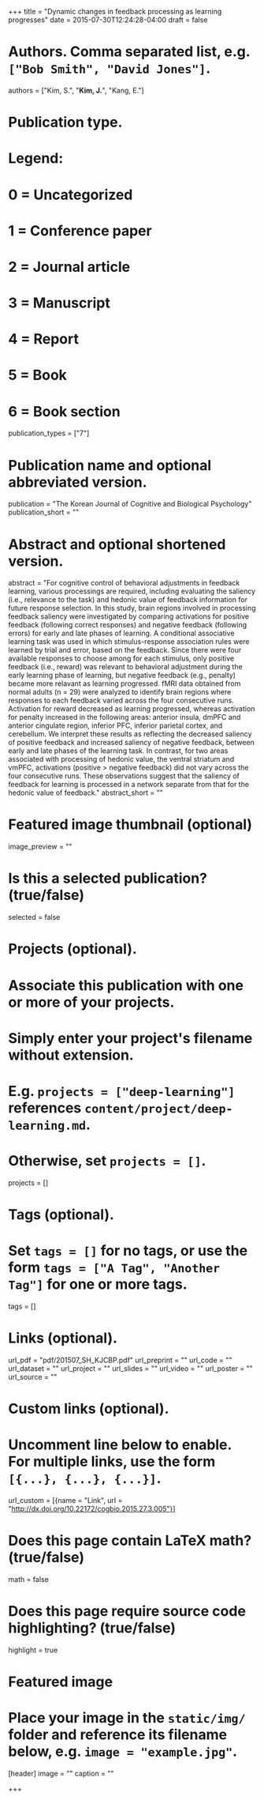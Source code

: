 +++
title = "Dynamic changes in feedback processing as learning progresses"
date = 2015-07-30T12:24:28-04:00
draft = false

# Authors. Comma separated list, e.g. `["Bob Smith", "David Jones"]`.
authors = ["Kim, S.", "**Kim, J.**", "Kang, E."]

# Publication type.
# Legend:
# 0 = Uncategorized
# 1 = Conference paper
# 2 = Journal article
# 3 = Manuscript
# 4 = Report
# 5 = Book
# 6 = Book section
publication_types = ["7"]

# Publication name and optional abbreviated version.
publication = "The Korean Journal of Cognitive and Biological Psychology"
publication_short = ""

# Abstract and optional shortened version.
abstract = "For cognitive control of behavioral adjustments in feedback learning, various processings are required, including evaluating the saliency (i.e., relevance to the task) and hedonic value of feedback information for future response selection. In this study, brain regions involved in processing feedback saliency were investigated by comparing activations for positive feedback (following correct responses) and negative feedback (following errors) for early and late phases of learning. A conditional associative learning task was used in which stimulus-response association rules were learned by trial and error, based on the feedback. Since there were four available responses to choose among for each stimulus, only positive feedback (i.e., reward) was relevant to behavioral adjustment during the early learning phase of learning, but negative feedback (e.g., penalty) became more relavant as learning progressed. fMRI data obtained from normal adults (n = 29) were analyzed to identify brain regions where responses to each feedback varied across the four consecutive runs. Activation for reward decreased as learning progressed, whereas activation for penalty increased in the following areas: anterior insula, dmPFC and anterior cingulate region, inferior PFC, inferior parietal cortex, and cerebellum. We interpret these results as reflecting the decreased saliency of positive feedback and increased saliency of negative feedback, between early and late phases of the learning task. In contrast, for two areas associated with processing of hedonic value, the ventral striatum and vmPFC, activations (positive > negative feedback) did not vary across the four consecutive runs. These observations suggest that the saliency of feedback for learning is processed in a network separate from that for the hedonic value of feedback."
abstract_short = ""

# Featured image thumbnail (optional)
image_preview = ""

# Is this a selected publication? (true/false)
selected = false

# Projects (optional).
#   Associate this publication with one or more of your projects.
#   Simply enter your project's filename without extension.
#   E.g. `projects = ["deep-learning"]` references `content/project/deep-learning.md`.
#   Otherwise, set `projects = []`.
projects = []

# Tags (optional).
#   Set `tags = []` for no tags, or use the form `tags = ["A Tag", "Another Tag"]` for one or more tags.
tags = []

# Links (optional).
url_pdf = "pdf/201507_SH_KJCBP.pdf"
url_preprint = ""
url_code = ""
url_dataset = ""
url_project = ""
url_slides = ""
url_video = ""
url_poster = ""
url_source = ""

# Custom links (optional).
#   Uncomment line below to enable. For multiple links, use the form `[{...}, {...}, {...}]`.
url_custom = [{name = "Link", url = "http://dx.doi.org/10.22172/cogbio.2015.27.3.005"}]

# Does this page contain LaTeX math? (true/false)
math = false

# Does this page require source code highlighting? (true/false)
highlight = true

# Featured image
# Place your image in the `static/img/` folder and reference its filename below, e.g. `image = "example.jpg"`.
[header]
image = ""
caption = ""

+++
